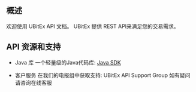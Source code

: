 ## 概述

欢迎使用 UBitEx API 文档。 UBitEx 提供 REST API来满足您的交易需求。


## API 资源和支持

- Java 库
一个轻量级的Java代码库: [Java SDK](https://github.com/ubitex/api-ubitex.com)


- 客户服务
在我们的电报组中获取支持: UBitEx API Support Group
如有疑问请咨询在线客服
